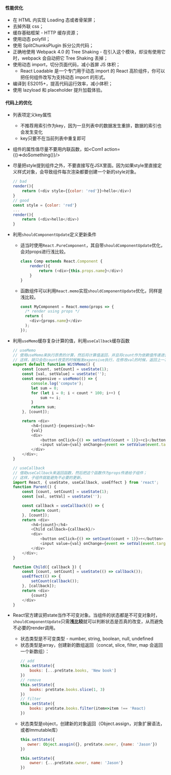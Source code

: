 #### 性能优化

* 在 HTML 内实现 Loading 态或者骨架屏；
* 去掉外联 css；
* 缓存基础框架 - HTTP 缓存资源；
* 使用动态 polyfill；
* 使用 SplitChunksPlugin 拆分公共代码；
* 正确地使用 Webpack 4.0 的 Tree Shaking - 在引入这个模块，却没有使用它时，webpack 会自动把它 Tree Shaking 丢掉；
* 使用动态 import，切分页面代码，减小首屏 JS 体积；
    * React Loadable 是一个专门用于动态 import 的 React 高阶组件，你可以把任何组件改写为支持动态 import 的形式。
* 编译到 ES2015+，提高代码运行效率，减小体积；
* 使用 lazyload 和 placeholder 提升加载体验。


#### 代码上的优化

* 列表项定义key属性
    * 不推荐用索引作为key，因为一旦列表中的数据发生重排，数据的索引也会发生变化
    * key只要不在当前列表中重复即可
    
* 组件的属性值尽量不要用内联函数，如<Com1 action={()=>doSomething()}/>

* 尽量把style提到组件之外，不要直接写在JSX里面。因为如果style里直接定义样式对象，会导致组件每次渲染都要创建一个新的style对象。

    ```javascript
    // bad
    render(){
    	return (<div style={{color: 'red'}}>hello</div>)
    }
    // good
    const style = {color: 'red'}
    ...
    render(){
    	return (<div>hello</div>)
    }
    ```

* 利用`shouldComponentUpdate`定义更新条件

    * 适当时使用`React.PureComponent`，其自带`shouldComponentUpdate`优化，会对props进行浅比较。

        ```javascript
        class Comp extends React.Component {
         	render(){
        		return (<div>{this.props.name}</div>)
        	}
        }
        ```

    * 函数组件可以利用`React.memo`实现`shouldComponentUpdate`优化，同样是浅比较。

        ```javascript
        const MyComponent = React.memo(props => {
          /* render using props */
          return (
            <div>{props.name}</div>
          );
        });
        ```

* 利用`useMemo`缓存复杂计算的值，利用`useCallback`缓存函数

    ```javascript
    // useMemo
    // 使用useMemo来执行昂贵的计算，然后将计算值返回，并且将count作为依赖值传递进去。
    // 这样，就只会在count改变的时候触发expensive执行，在修改val的时候，返回上一次缓存的值。
    export default function WithMemo() {
        const [count, setCount] = useState(1);
        const [val, setValue] = useState('');
        const expensive = useMemo(() => {
            console.log('compute');
            let sum = 0;
            for (let i = 0; i < count * 100; i++) {
                sum += i;
            }
            return sum;
        }, [count]);
    
        return <div>
            <h4>{count}-{expensive}</h4>
            {val}
            <div>
                <button onClick={() => setCount(count + 1)}>+c1</button>
                <input value={val} onChange={event => setValue(event.target.value)}/>
            </div>
        </div>;
    }
    
    // useCallback
    // 借助useCallback来返回函数，然后把这个函数作为props传递给子组件；
    // 这样，子组件就能避免不必要的更新。
    import React, { useState, useCallback, useEffect } from 'react';
    function Parent() {
        const [count, setCount] = useState(1);
        const [val, setVal] = useState('');
    
        const callback = useCallback(() => {
            return count;
        }, [count]);
        return <div>
            <h4>{count}</h4>
            <Child callback={callback}/>
            <div>
                <button onClick={() => setCount(count + 1)}>+</button>
                <input value={val} onChange={event => setVal(event.target.value)}/>
            </div>
        </div>;
    }
    
    function Child({ callback }) {
        const [count, setCount] = useState(() => callback());
        useEffect(() => {
            setCount(callback());
        }, [callback]);
        return <div>
            {count}
        </div>
    }
    ```

* React官方建议把state当作不可变对象。当组件的状态都是不可变对象时，`shouldComponentUpdate`只需**浅比较**就可以判断状态是否真的改变，从而避免不必要的render调用。
    * 状态类型是不可变类型 - number, string, boolean, null, undefined
    * 状态类型是array，创建新的数组返回（concat, slice, filter, map 会返回一个新数组）：
       ```javascript
       // add
       this.setState({
           books: [...preState.books, 'New book']
       })
       // remove
       this.setState({
           books: preState.books.slice(1, 3)
       })
       // filter
       this.setState({
           books: preState.books.filter(item=>item !== 'React)
       })
       ```
    * 状态类型是object，创建新的对象返回（Object.assign，对象扩展语法，或者Immutable库）
        ```javascript
        this.setState({
           owner: Object.assgin({}, preState.owner, {name: 'Jason'})
       })

        this.setState({
            owner: {...preState.owner, name: 'Jason'}
        })
       ```
    